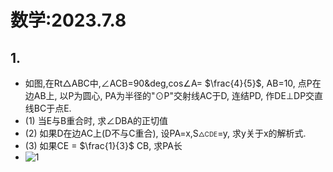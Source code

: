 <head>
    <script src="https://cdn.mathjax.org/mathjax/latest/MathJax.js?config=TeX-AMS-MML_HTMLorMML" type="text/javascript"></script>
    <script type="text/x-mathjax-config">
        MathJax.Hub.Config({
            tex2jax: {
            skipTags: ['script', 'noscript', 'style', 'textarea', 'pre'],
            inlineMath: [['$','$']]
            }
        });
    </script>
</head>

# 数学:2023.7.8
## 1.
 - 如图,在Rt△ABC中,∠ACB=90&deg,cos∠A= $\frac{4}{5}$, AB=10, 点P在边AB上, 以P为圆心, PA为半径的"⊙P"交射线AC于D, 连结PD, 作DE⊥DP交直线BC于点E.
 - (1) 当E与B重合时, 求∠DBA的正切值
 - (2) 如果D在边AC上(D不与C重合), 设PA=x,S<font size=1>△CDE</font>=y, 求y关于x的解析式.
 - (3) 如果CE = $\frac{1}{3}$ CB, 求PA长
 - ![1](https://bili-08a04-nq3.github.io/HomeWorks/Problems/2023-7-8/2023-7-8-1.PNG)
